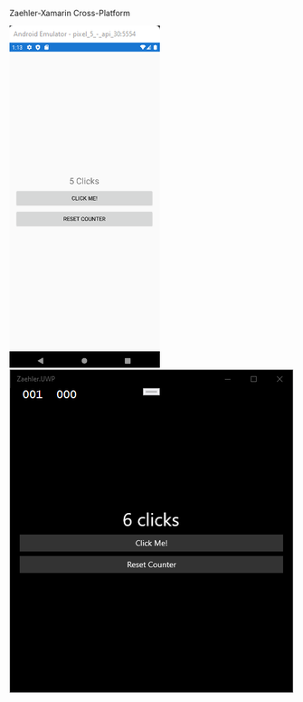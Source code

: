 Zaehler-Xamarin Cross-Platform

![Alt-Text](/Zaehler-Xmarin-Android.png)
![Alt-Text](/Zaehler-Xamarin.png)
